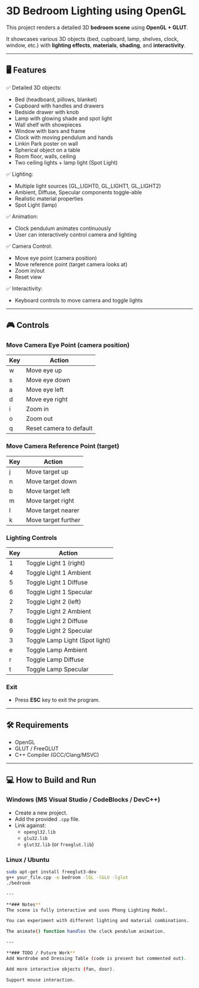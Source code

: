# 3D Bedroom Lighting using OpenGL

This project renders a detailed 3D **bedroom scene** using **OpenGL + GLUT**.

It showcases various 3D objects (bed, cupboard, lamp, shelves, clock, window, etc.) with **lighting effects**, **materials**, **shading**, and **interactivity**.

---

## 🖥️ Features

✅ Detailed 3D objects:
- Bed (headboard, pillows, blanket)
- Cupboard with handles and drawers
- Bedside drawer with knob
- Lamp with glowing shade and spot light
- Wall shelf with showpieces
- Window with bars and frame
- Clock with moving pendulum and hands
- Linkin Park poster on wall
- Spherical object on a table
- Room floor, walls, ceiling
- Two ceiling lights + lamp light (Spot Light)

✅ Lighting:
- Multiple light sources (GL_LIGHT0, GL_LIGHT1, GL_LIGHT2)
- Ambient, Diffuse, Specular components toggle-able
- Realistic material properties
- Spot Light (lamp)

✅ Animation:
- Clock pendulum animates continuously
- User can interactively control camera and lighting

✅ Camera Control:
- Move eye point (camera position)
- Move reference point (target camera looks at)
- Zoom in/out
- Reset view

✅ Interactivity:
- Keyboard controls to move camera and toggle lights

---

## 🎮 Controls

### Move Camera Eye Point (camera position)

| Key | Action |
|-----|--------|
| w   | Move eye up |
| s   | Move eye down |
| a   | Move eye left |
| d   | Move eye right |
| i   | Zoom in |
| o   | Zoom out |
| q   | Reset camera to default |

### Move Camera Reference Point (target)

| Key | Action |
|-----|--------|
| j   | Move target up |
| n   | Move target down |
| b   | Move target left |
| m   | Move target right |
| l   | Move target nearer |
| k   | Move target further |

### Lighting Controls

| Key | Action |
|-----|--------|
| 1   | Toggle Light 1 (right) |
| 4   | Toggle Light 1 Ambient |
| 5   | Toggle Light 1 Diffuse |
| 6   | Toggle Light 1 Specular |
| 2   | Toggle Light 2 (left) |
| 7   | Toggle Light 2 Ambient |
| 8   | Toggle Light 2 Diffuse |
| 9   | Toggle Light 2 Specular |
| 3   | Toggle Lamp Light (Spot light) |
| e   | Toggle Lamp Ambient |
| r   | Toggle Lamp Diffuse |
| t   | Toggle Lamp Specular |

### Exit

- Press **ESC** key to exit the program.

---

## 🛠️ Requirements

- OpenGL
- GLUT / FreeGLUT
- C++ Compiler (GCC/Clang/MSVC)

---

## 💻 How to Build and Run

### Windows (MS Visual Studio / CodeBlocks / DevC++)

- Create a new project.
- Add the provided `.cpp` file.
- Link against:
    - `opengl32.lib`
    - `glu32.lib`
    - `glut32.lib` (or `freeglut.lib`)

### Linux / Ubuntu

```bash
sudo apt-get install freeglut3-dev
g++ your_file.cpp -o bedroom -lGL -lGLU -lglut
./bedroom

---

**### Notes**
The scene is fully interactive and uses Phong Lighting Model.

You can experiment with different lighting and material combinations.

The animate() function handles the clock pendulum animation.

---

**### TODO / Future Work**
Add Wardrobe and Dressing Table (code is present but commented out).

Add more interactive objects (fan, door).

Support mouse interaction.
